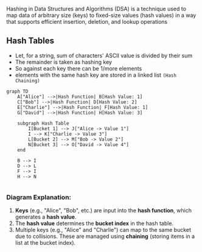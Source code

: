 Hashing in Data Structures and Algorithms (DSA) is a technique used to map data of arbitrary size (keys) to fixed-size values (hash values) in a way that supports efficient insertion, deletion, and lookup operations
## Hash Tables
- Let, for a string, sum of characters' ASCII value is divided by their sum 
- The remainder is taken as hashing key
- So against each key there can be 1/more elements
- elements with the same hash key are stored in a linked list `(Hash Chaining)`

```mermaid
graph TD
    A["Alice"] -->|Hash Function| B[Hash Value: 1]
    C["Bob"] -->|Hash Function| D[Hash Value: 2]
    E["Charlie"] -->|Hash Function| F[Hash Value: 1]
    G["David"] -->|Hash Function| H[Hash Value: 3]

    subgraph Hash Table
        I[Bucket 1] --> J["Alice -> Value 1"]
        I --> K["Charlie -> Value 3"]
        L[Bucket 2] --> M["Bob -> Value 2"]
        N[Bucket 3] --> O["David -> Value 4"]
    end

    B --> I
    D --> L
    F --> I
    H --> N


```
### Diagram Explanation:
1. **Keys** (e.g., "Alice", "Bob", etc.) are input into the **hash function**, which generates a **hash value**.
2. The **hash value** determines the **bucket index** in the hash table.
3. Multiple keys (e.g., "Alice" and "Charlie") can map to the same bucket due to collisions. These are managed using **chaining** (storing items in a list at the bucket index).





